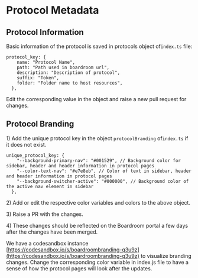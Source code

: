 # Protocol Metadata

## Protocol Information

Basic information of the protocol is saved in protocols object of`index.ts` file:

```text
protocol_key: {
    name: "Protocol Name",
    path: "Path used in boardroom url",
    description: "Description of protocol",
    suffix: "Token",
    folder: "Folder name to host resources",
  },
```

Edit the corresponding value in the object and raise a new pull request for changes.

## Protocol Branding

1\) Add the unique protocol key in the object `protocolBranding` of`index.ts` if it does not exist.

```text
unique_protocol_key: {
    "--background-primary-nav": "#001529", // Background color for sidebar, header and header information in protocol pages
    "--color-text-nav": "#e7e8eb", // Color of text in sidebar, header and header information in protocol pages
    "--background-switcher-active": "#000000", // Background color of the active nav element in sidebar 
  },
```

2\) Add or edit the respective color variables and colors to the above object.

3\) Raise a PR with the changes.

4\) These changes should be reflected on the Boardroom portal a few days after the changes have been merged.

We have a codesandbox instance [https://codesandbox.io/s/boardroombranding-q3u9z](https://codesandbox.io/s/boardroombranding-q3u9z) to visualize branding changes. Change the corresponding color variable in index.js file to have a sense of how the protocol pages will look after the updates.

